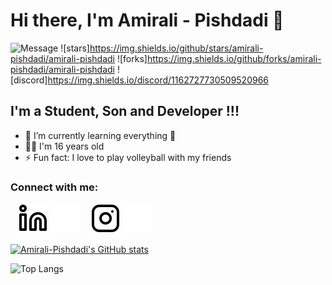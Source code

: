 # Hi there, I'm Amirali - Pishdadi 👋 

![Message](https://img.shields.io/badge/Amirali-Pishdadi-blue)
![stars]https://img.shields.io/github/stars/amirali-pishdadi/amirali-pishdadi
![forks]https://img.shields.io/github/forks/amirali-pishdadi/amirali-pishdadi
![discord]https://img.shields.io/discord/1162727730509520966



<!-- 
[![YouTube Channel Subscribers](https://img.shields.io/youtube/channel/subscribers/UCDCHcqyeQgJ-jVSd6VJkbCw?logo=youtube&logoColor=red&style=for-the-badge)][youtube]
[![Website](https://img.shields.io/website?label=codeSTACKr.com&style=for-the-badge&url=https%3A%2F%2Fcodestackr.com)](https://codestackr.com)
[![Twitter Follow](https://img.shields.io/twitter/follow/codeSTACKr?color=1DA1F2&logo=twitter&style=for-the-badge)](https://twitter.com/intent/follow?original_referer=https%3A%2F%2Fgithub.com%2FcodeSTACKr&screen_name=codeSTACKr)

[![Visual Studio Marketplace Rating (Stars)](https://img.shields.io/visual-studio-marketplace/stars/codestackr.codestackr-theme?label=codeSTACKr%20VS%20Code%20Theme&logo=visualstudiocode&logoColor=ff652f&style=for-the-badge)](https://marketplace.visualstudio.com/items?itemName=codestackr.codestackr-theme)
[![Become A VS Code SuperHero](https://img.shields.io/badge/-Become%20A%20VS%20Code%20SuperHero%20%E2%86%92-gray.svg?colorB=ff652f&style=for-the-badge)](https://vsCodeHero.com)
 -->

## I'm a Student, Son and Developer !!!

- 🌱 I’m currently learning everything 🤣
- 👦🏻 I'm 16 years old
- ⚡ Fun fact: I love to play volleyball with my friends


### Connect with me:


&nbsp;&nbsp;
[![website](./img/linkedin-light.svg)](https://linkedin.com/in/amirali-pishdadi#gh-light-mode-only)
[![website](./img/linkedin-dark.svg)](https://linkedin.com/in/amirali-pishdadi#gh-dark-mode-only)
&nbsp;&nbsp;
[![website](./img/instagram-light.svg)](https://instagram.com/ampishdadi#gh-light-mode-only)
[![website](./img/instagram-dark.svg)](https://instagram.com/ampishdadi#gh-dark-mode-only)

[![Amirali-Pishdadi's GitHub stats](https://github-readme-stats.vercel.app/api?username=amirali-pishdadi)](https://github.com/anuraghazra/github-readme-stats)

![Top Langs](https://github-readme-stats.vercel.app/api/top-langs/?username=amirali-pishdadi&layout=compact)